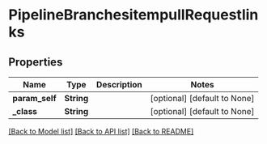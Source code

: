 # PipelineBranchesitempullRequestlinks

## Properties
Name | Type | Description | Notes
------------ | ------------- | ------------- | -------------
**param_self** | **String** |  | [optional] [default to None]
**_class** | **String** |  | [optional] [default to None]

[[Back to Model list]](../README.md#documentation-for-models) [[Back to API list]](../README.md#documentation-for-api-endpoints) [[Back to README]](../README.md)


